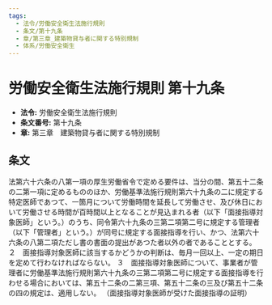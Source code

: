 ```yaml
---
tags:
  - 法令/労働安全衛生法施行規則
  - 条文/第十九条
  - 章/第三章_建築物貸与者に関する特別規制
  - 体系/労働安全衛生
---
```

# 労働安全衛生法施行規則 第十九条

- **法令:** 労働安全衛生法施行規則
- **条文番号:** 第十九条
- **章:** 第三章　建築物貸与者に関する特別規制

## 条文
法第六十六条の八第一項の厚生労働省令で定める要件は、当分の間、第五十二条の二第一項に定めるもののほか、労働基準法施行規則第六十九条の二に規定する特定医師であつて、一箇月について労働時間を延長して労働させ、及び休日において労働させる時間が百時間以上となることが見込まれる者（以下「面接指導対象医師」という。）のうち、同令第六十九条の三第二項第二号に規定する管理者（以下「管理者」という。）が同号に規定する面接指導を行い、かつ、法第六十六条の八第二項ただし書の書面の提出があつた者以外の者であることとする。
２　面接指導対象医師に該当するかどうかの判断は、毎月一回以上、一定の期日を定めて行わなければならない。
３　面接指導対象医師について、事業者が管理者に労働基準法施行規則第六十九条の三第二項第二号に規定する面接指導を行わせる場合においては、第五十二条の二第三項、第五十二条の三及び第五十二条の四の規定は、適用しない。
（面接指導対象医師が受けた面接指導の証明）

